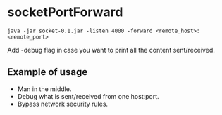 # socketPortForward
    java -jar socket-0.1.jar -listen 4000 -forward <remote_host>:<remote_port>

Add -debug flag in case you want to print all the content sent/received.

## Example of usage

- Man in the middle.
- Debug what is sent/received from one host:port.
- Bypass network security rules.
